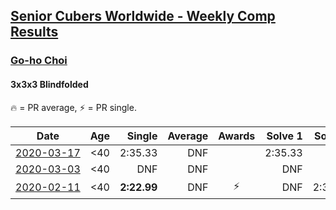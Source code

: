 <style>table {white-space: nowrap;}</style>

## [Senior Cubers Worldwide - Weekly Comp Results](/scw-comp/results/)
### [Go-ho Choi](../go_ho_choi.md)
#### 3x3x3 Blindfolded

🔥 = PR average, ⚡ = PR single.

| Date | Age | Single | Average | Awards | Solve 1 | Solve 2 | Solve 3 | Video |
| :--: | :--: | --: | --: | :--: | --: | --: | --: | :-- |
| [2020-03-17](../../results/333bf/2020-03-17.md) | <40 | 2:35.33 | DNF |  | 2:35.33 | DNF | DNF | [Link](https://www.facebook.com/events/616010612582835/permalink/620117415505488/) |
| [2020-03-03](../../results/333bf/2020-03-03.md) | <40 | DNF | DNF |  | DNF | DNF | DNF | [Link](https://www.facebook.com/events/186820176097844/permalink/191285562317972/) |
| [2020-02-11](../../results/333bf/2020-02-11.md) | <40 | **2:22.99** | DNF | ⚡ | DNF | 2:35.57 | **2:22.99** | |


<!-- Global site tag (gtag.js) - Google Analytics -->
<script async src="https://www.googletagmanager.com/gtag/js?id=UA-86348435-3"></script>
<script>window.dataLayer = window.dataLayer || []; function gtag() {dataLayer.push(arguments);} gtag('js', new Date()); gtag('config', 'UA-86348435-3');</script>
